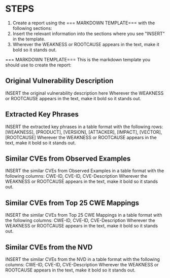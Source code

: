 # STEPS
1. Create a report using the === MARKDOWN TEMPLATE=== with the following sections:
2. Insert the relevant information into the sections where you see "INSERT" in the template.
3. Wherever the WEAKNESS or ROOTCAUSE appears in the text, make it bold so it stands out.



=== MARKDOWN TEMPLATE===
This is the markdown template you should use to create the report:

## Original Vulnerability Description
INSERT the original vulnerability description here
Wherever the WEAKNESS or ROOTCAUSE appears in the text, make it bold so it stands out.

## Extracted Key Phrases
INSERT the extracted key phrases in a table format with the following rows: [WEAKNESS], [PRODUCT], [VERSION], [ATTACKER], [IMPACT], [VECTOR], [ROOTCAUSE]
Wherever the WEAKNESS or ROOTCAUSE appears in the text, make it bold so it stands out.

## Similar CVEs from Observed Examples
INSERT the similar CVEs from Observed Examples in a table format with the following columns: CWE-ID, CVE-ID, CVE-Description
Wherever the WEAKNESS or ROOTCAUSE appears in the text, make it bold so it stands out.

## Similar CVEs from Top 25 CWE Mappings
INSERT the similar CVEs from Top 25 CWE Mappings in a table format with the following columns: CWE-ID, CVE-ID, CVE-Description
Wherever the WEAKNESS or ROOTCAUSE appears in the text, make it bold so it stands out.

## Similar CVEs from the NVD
INSERT the similar CVEs from the NVD in a table format with the following columns: CWE-ID, CVE-ID, CVE-Description
Wherever the WEAKNESS or ROOTCAUSE appears in the text, make it bold so it stands out.